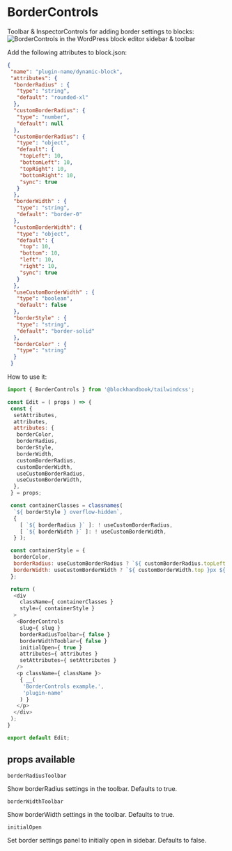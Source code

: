 
# BorderControls

Toolbar & InspectorControls for adding border settings to blocks:
![BorderControls in the WordPress block editor sidebar & toolbar](https://blockhandbook.com/wp-content/uploads/2020/05/Copy-of-BorderControls-Screenshot.png)

Add the following attributes to block.json:

```json
{
 "name": "plugin-name/dynamic-block",
 "attributes": {
  "borderRadius" : {
   "type": "string",
   "default": "rounded-xl"
  },
  "customBorderRadius": {
   "type": "number",
   "default": null
  },
  "customBorderRadius": {
   "type": "object",
   "default": {
    "topLeft": 10,
    "bottomLeft": 10,
    "topRight": 10,
    "bottomRight": 10,
    "sync": true
   }
  },
  "borderWidth" : {
   "type": "string",
   "default": "border-0"
  },
  "customBorderWidth": {
   "type": "object",
   "default": {
    "top": 10,
    "bottom": 10,
    "left": 10,
    "right": 10,
    "sync": true
   }
  },
  "useCustomBorderWidth" : {
   "type": "boolean",
   "default": false
  },
  "borderStyle" : {
   "type": "string",
   "default": "border-solid"
  },
  "borderColor" : {
   "type": "string"
  }
 }
```

How to use it:

```javascript
import { BorderControls } from '@blockhandbook/tailwindcss';

const Edit = ( props ) => {
 const {
  setAttributes,
  attributes,
  attributes: {
   borderColor,
   borderRadius,
   borderStyle,
   borderWidth,
   customBorderRadius,
   customBorderWidth,
   useCustomBorderRadius,
   useCustomBorderWidth,
  },
 } = props;

 const containerClasses = classnames(
  `${ borderStyle } overflow-hidden`,
  {
    [ `${ borderRadius }` ]: ! useCustomBorderRadius,
    [ `${ borderWidth }` ]: ! useCustomBorderWidth,
  } );

 const containerStyle = {
  borderColor,
  borderRadius: useCustomBorderRadius ? `${ customBorderRadius.topLeft }px ${ customBorderRadius.topRight }px ${ customBorderRadius.bottomRight }px ${ customBorderRadius.bottomLeft }px` : null,
  borderWidth: useCustomBorderWidth ? `${ customBorderWidth.top }px ${ customBorderWidth.right }px ${ customBorderWidth.bottom }px ${ customBorderWidth.left }px` : null,
 };

 return (
  <div
    className={ containerClasses }
    style={ containerStyle }
  >
   <BorderControls
    slug={ slug }
    borderRadiusToolbar={ false }
    borderWidthTooblar={ false }
    initialOpen={ true }
    attributes={ attributes }
    setAttributes={ setAttributes }
   />
   <p className={ className }>
    { __(
     'BorderControls example.',
     'plugin-name'
    ) }
   </p>
  </div>
 );
}

export default Edit;
```

## props available

```
borderRadiusToolbar
```

Show borderRadius settings in the toolbar.  Defaults to true.

```
borderWidthToolbar
```

Show borderWidth settings in the toolbar.  Defaults to true.

```
initialOpen
```

Set border settings panel to initially open in sidebar.  Defaults to false.
